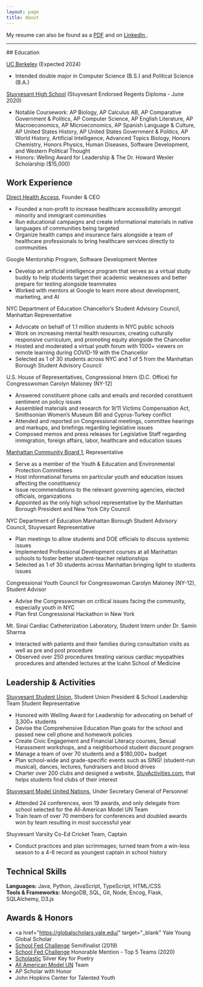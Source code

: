 ```yaml
---
layout: page
title: About
---
```



  My resume can also be found as a <a href="../assets/Resume_SofatVishwaa.pdf" target="_blank"> PDF</a> and on <a href="https://www.linkedin.com/in/vishwaa-sofat/" target="_blank"> LinkedIn </a>.

<hr>
## Education

<a href="https://www.berkeley.edu/" target="_blank"> UC Berkeley</a> (Expected 2024)
* Intended double major in Computer Science (B.S.) and Political Science (B.A.) <br>

<a href="https://www.stuy.edu/" target="_blank">Stuyvesant High School</a> (Stuyvesant Endorsed Regents Diploma - June 2020)
* Notable Coursework: AP Biology, AP Calculus AB, AP Comparative Government & Politics, AP Computer Science, AP English
Literature, AP Macroeconomics, AP Microeconomics, AP Spanish Language & Culture, AP United States History, AP United States
Government & Politics, AP World History, Artificial Intelligence, Advanced Topics Biology, Honors Chemistry, Honors Physics, Human
Diseases, Software Development, and Western Political Thought
* Honors: Welling Award for Leadership & The Dr. Howard Wexler Scholarship ($15,000) <br>

## Work Experience
<a href="directhealthaccess.com">Direct Health Access</a>, Founder & CEO
* Founded a non-profit to increase healthcare accessibility amongst minority and immigrant communities
* Run educational campaigns and create informational materials in native languages of communities being targeted
* Organize health camps and insurance fairs alongside a team of healthcare professionals to bring healthcare services directly to communities <br>

Google Mentorship Program, Software Development Mentee
* Develop an artificial intelligence program that serves as a virtual study buddy to help students target their academic weaknesses and better prepare for testing alongside teammates
* Worked with mentors at Google to learn more about development, marketing, and AI <br>

NYC Department of Education Chancellor’s Student Advisory Council, Manhattan Representative
* Advocate on behalf of 1.1 million students in NYC public schools
* Work on increasing mental health resources, creating culturally responsive curriculum, and promoting equity alongside the Chancellor
* Hosted and moderated a virtual youth forum with 1000+ viewers on remote learning during COVID-19 with the Chancellor
* Selected as 1 of 30 students across NYC and 1 of 5 from the Manhattan Borough Student Advisory Council <br>

U.S. House of Representatives, Congressional Intern (D.C. Office) for Congresswoman Carolyn Maloney (NY-12)
* Answered constituent phone calls and emails and recorded constituent sentiment on policy issues
* Assembled materials and research for 9/11 Victims Compensation Act, Smithsonian Women’s Museum Bill and Cyprus-Turkey conflict
* Attended and reported on Congressional meetings, committee hearings and markups, and briefings regarding legislative issues
* Composed memos and press releases for Legislative Staff regarding immigration, foreign affairs, labor, healthcare and education issues <br>

<a href="https://www1.nyc.gov/site/manhattancb1/index.page" target="_blank"> Manhattan Community Board 1</a>, Representative
* Serve as a member of the Youth & Education and Environmental Protection Committees
* Host informational forums on particular youth and education issues affecting the constituency
* Issue recommendations to the relevant governing agencies, elected officials, organizations
* Appointed as the only high school representative by the Manhattan Borough President and New York City Council <br>

NYC Department of Education Manhattan Borough Student Advisory Council, Stuyvesant Representative
* Plan meetings to allow students and DOE officials to discuss systemic issues
* Implemented Professional Development courses at all Manhattan schools to foster better student-teacher relationships
* Selected as 1 of 30 students across Manhattan bringing light to students issues <br>

Congressional Youth Council for Congresswoman Carolyn Maloney (NY-12), Student Advisor
* Advise the Congresswoman on critical issues facing the community, especially youth in NYC
* Plan first Congressional Hackathon in New York <br>

Mt. Sinai Cardiac Catheterization Laboratory, Student Intern under Dr. Samin Sharma
* Interacted with patients and their families during consultation visits as well as pre and post procedure
* Observed over 250 procedures treating various cardiac myopathies procedures and attended lectures at the Icahn School of Medicine <br>

## Leadership & Activities

<a href="https://stuysu.org" target="_blank">Stuyvesant Student Union</a>, Student Union President & School Leadership Team Student Representative
* Honored with Welling Award for Leadership for advocating on behalf of 3,300+ students
* Devise the Comprehensive Education Plan goals for the school and passed new cell phone and homework policies
* Create Civic Engagement and Financial Literacy courses, Sexual Harassment workshops, and a neighborhood student discount program
* Manage a team of over 70 students and a $180,000+ budget
* Plan school-wide and grade-specific events such as SING! (student-run musical), dances, lectures, fundraisers and blood drives
* Charter over 200 clubs and designed a website, <a href="StuyActivities.com">StuyActivities.com</a>, that helps students find clubs of their interest <br>

<a href="https://stuymun.com/" target="_blank">Stuyvesant Model United Nations</a>, Under Secretary General of Personnel
* Attended 24 conferences, won 19 awards, and only delegate from school selected for the All-American Model UN Team
* Train team of over 70 members for conferences and doubled awards won by team resulting in most successful year <br>

Stuyvesant Varsity Co-Ed Cricket Team, Captain
* Conduct practices and plan scrimmages; turned team from a win-less season to a 4-6 record as youngest captain in school history <br>

## Technical Skills
<b>Languages:</b> Java, Python, JavaScript, TypeScript, HTML/CSS <br>
<b>Tools & Frameworks:</b> MongoDB, SQL, Git, Node, Encog, Flask, SQLAlchemy, D3.js

## Awards & Honors
* <a href="https://globalscholars.yale.edu/" target="_blank" Yale Young Global Scholar </a>
* <a href="https://www.newyorkfed.org/outreach-and-education/high-school/high-school-fed-challengeHigh" target="_blank"> School Fed Challenge</a> Semifinalist (2019)
* <a href="https://www.newyorkfed.org/outreach-and-education/high-school/high-school-fed-challengeHigh" target="_blank"> School Fed Challenge</a> Honorable Mention - Top 5 Teams (2020)
* <a href="https://www.artandwriting.org/" target="_blank"> Scholastic</a> Silver Key for Poetry
* <a href="https://allamericanmun.com/" target="_blank"> All American Model UN</a> Team
* AP Scholar with Honor
* John Hopkins Center for Talented Youth
